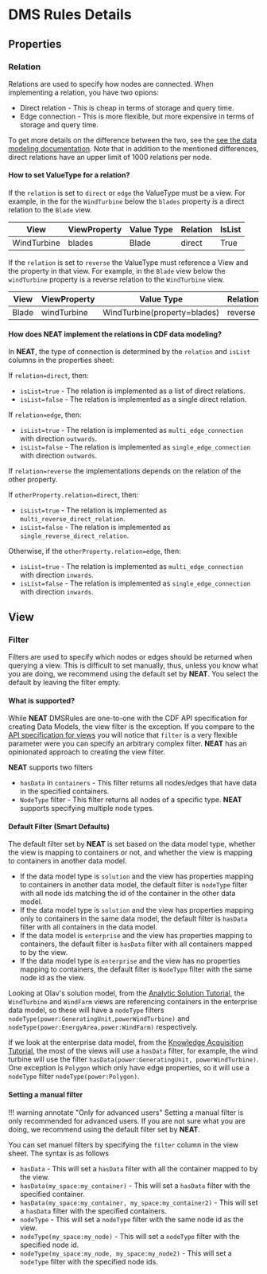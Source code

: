 # DMS Rules Details

## Properties

### Relation
Relations are used to specify how nodes are connected. When implementing a relation, you have two opions:

* Direct relation - This is cheap in terms of storage and query time.
* Edge connection - This is more flexible, but more expensive in terms of storage and query time.

To get more details on the difference between the two, see the
[see the data modeling documentation](https://docs.cognite.com/cdf/dm/dm_concepts/dm_spaces_instances#direct-relations-vs-edges).
Note that in addition to the mentioned differences, direct relations have an upper limit of 1000 relations per node.

#### How to set ValueType for a relation?

If the `relation` is set to `direct` or `edge` the ValueType must be a view. For example, in the for the `WindTurbine`
below the `blades` property is a direct relation to the `Blade` view.

| View          | ViewProperty       | Value Type | Relation  | IsList |
|---------------|------------------  |----------- |---------- |--------|
| WindTurbine   | blades             | Blade      | direct    | True   |

If the `relation` is set to `reverse` the ValueType must reference a View and the property in that view. For example,
in the `Blade` view below the `windTurbine` property is a reverse relation to the `WindTurbine` view.

| View  | ViewProperty | Value Type                   | Relation | IsList |
|-------|--------------|------------------------------|----------|--------|
| Blade | windTurbine  | WindTurbine(property=blades) | reverse  | False  |


#### How does NEAT implement the relations in CDF data modeling?

In **NEAT**, the type of connection is determined by the `relation` and `isList` columns in the properties sheet:

If `relation=direct`, then:

* `isList=true` - The relation is implemented as a list of direct relations.
* `isList=false` - The relation is implemented as a single direct relation.

If `relation=edge`, then:

* `isList=true` - The relation is implemented as `multi_edge_connection` with direction `outwards`.
* `isList=false` - The relation is implemented as `single_edge_connection` with direction `outwards`.

If `relation=reverse` the implementations depends on the relation of the other property.

If `otherProperty.relation=direct`, then:

* `isList=true` - The relation is implemented as `multi_reverse_direct_relation`.
* `isList=false` - The relation is implemented as `single_reverse_direct_relation`.

Otherwise, if the `otherProperty.relation=edge`, then:

* `isList=true` - The relation is implemented as `multi_edge_connection` with direction `inwards`.
* `isList=false` - The relation is implemented as `single_edge_connection` with direction `inwards`.

## View

### Filter
Filters are used to specify which nodes or edges should be returned when querying a view. This is difficult to
set manually, thus, unless you know what you are doing, we recommend using the default set by **NEAT**. You select
the default by leaving the filter empty.

#### What is supported?
While **NEAT** DMSRules are one-to-one with the CDF API specification for creating Data Models, the view filter is the
exception. If you compare to the [API specification for views](https://api-docs.cognite.com/20230101/tag/Views/operation/ApplyViews)
you will notice that `filter` is a very flexible parameter were you can specify an arbitrary complex filter.
**NEAT** has an opinionated approach to creating the view filter.

**NEAT** supports two filters

* `hasData` in `containers` - This filter returns all nodes/edges that have data in the specified containers.
* `NodeType` filter - This filter returns all nodes of a specific type. **NEAT** supports specifying multiple node types.

#### Default Filter (Smart Defaults)

The default filter set by **NEAT** is set based on the data model type, whether the view is mapping to containers or not, and
whether the view is mapping to containers in another data model.

* If the data model type is `solution` and the view has properties mapping to containers in another data model,
  the default filter is `nodeType` filter with all node ids matching the id of the container in the other data model.
* If the data model type is `solution` and the view has properties mapping only to containers in the same data model,
  the default filter is `hasData` filter with all containers in the data model.
* If the data model is `enterprise` and the view has properties mapping to containers, the default filter is `hasData` filter
  with all containers mapped to by the view.
* If the data model type is `enterprise` and the view has no properties mapping to containers, the default filter is `NodeType`
  filter with the same node id as the view.

Looking at Olav's solution model, from the [Analytic Solution Tutorial](../tutorials/data-modeling-lifecycle/part-2-analytic-solution.md#implementing-the-solution-model),
the `WindTurbine` and `WindFarm` views are referencing containers in the enterprise data model, so these
will have a `nodeType` filters `nodeType(power:GeneratingUnit,powerWindTurbine)` and `nodeType(power:EnergyArea,power:WindFarm)` respectively.

If we look at the enterprise data model, from the [Knowledge Acquisition Tutorial](../tutorials/data-modeling-lifecycle/part-1-knowledge-acquisition.md#dms-architect-alice),
the most of the views will use a `hasData` filter, for example, the wind turbine will use the filter
`hasData(power:GeneratingUnit, powerWindTurbine)`. One exception is `Polygon` which only have edge properties, so it will
use a `nodeType` filter `nodeType(power:Polygon)`.


#### Setting a manual filter

!!! warning annotate "Only for advanced users"
    Setting a manual filter is only recommended for advanced users. If you are not sure what you are doing, we recommend
    using the default filter set by **NEAT**.

You can set manuel filters by specifying the `filter` column in the view sheet. The syntax is as follows

* `hasData` - This will set a `hasData` filter with all the container mapped to by the view.
* `hasData(my_space:my_container)` - This will set a `hasData` filter with the specified container.
* `hasData(my_space:my_container, my_space:my_container2)` - This will set a `hasData` filter with the specified containers.
* `nodeType` - This will set a `nodeType` filter with the same node id as the view.
* `nodeType(my_space:my_node)` - This will set a `nodeType` filter with the specified node id.
* `nodeType(my_space:my_node, my_space:my_node2)` - This will set a `nodeType` filter with the specified node ids.
